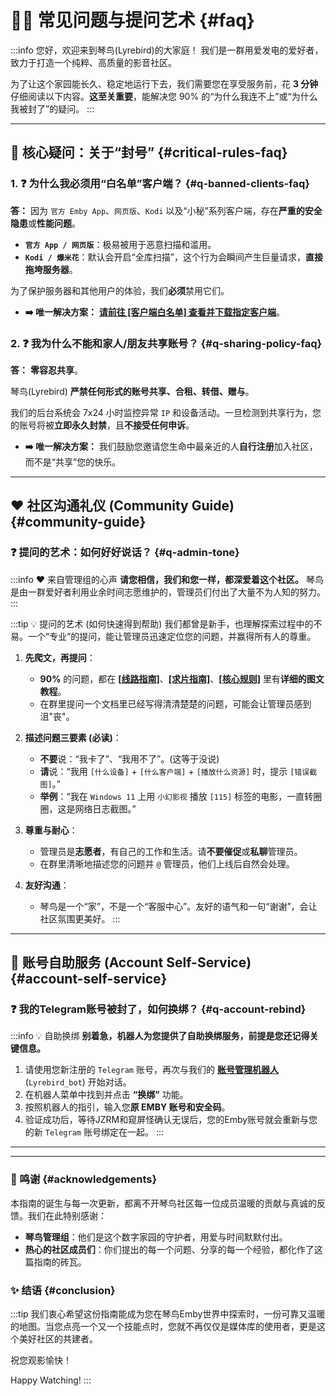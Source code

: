 # 🙋‍♂️ 常见问题与提问艺术 {#faq}

:::info
您好，欢迎来到琴鸟(Lyrebird)的大家庭！
我们是一群用爱发电的爱好者，致力于打造一个纯粹、高质量的影音社区。

为了让这个家园能长久、稳定地运行下去，我们需要您在享受服务前，花 **3 分钟** 仔细阅读以下内容。**这至关重要**，能解决您 90% 的“为什么我连不上”或“为什么我被封了”的疑问。
:::

---

## 🚫 核心疑问：关于“封号” {#critical-rules-faq}

<a id="q-banned-clients-faq"></a>
### 1. ❓ 为什么我必须用“白名单”客户端？ {#q-banned-clients-faq}

**答：** 因为 `官方 Emby App`、`网页版`、`Kodi` 以及“小秘”系列客户端，存在**严重的安全隐患**或**性能问题**。

* **`官方 App / 网页版`**：极易被用于恶意扫描和滥用。
* **`Kodi / 爆米花`**：默认会开启“全库扫描”，这个行为会瞬间产生巨量请求，**直接拖垮服务器**。

为了保护服务器和其他用户的体验，我们**必须**禁用它们。

* **➡️ 唯一解决方案：** [**请前往 [客户端白名单] 查看并下载指定客户端**](/1.getting-started/clients)。

<a id="q-sharing-policy-faq"></a>
### 2. ❓ 我为什么不能和家人/朋友共享账号？ {#q-sharing-policy-faq}

**答：** **零容忍共享**。

琴鸟(Lyrebird) **严禁任何形式的账号共享、合租、转借、赠与**。

我们的后台系统会 7x24 小时监控异常 `IP` 和设备活动。一旦检测到共享行为，您的账号将被**立即永久封禁**，且**不接受任何申诉**。

* **➡️ 唯一解决方案：** 我们鼓励您邀请您生命中最亲近的人**自行注册**加入社区，而不是“共享”您的快乐。

---

## ❤️ 社区沟通礼仪 (Community Guide) {#community-guide}

<a id="q-admin-tone"></a>
### ❓ 提问的艺术：如何好好说话？ {#q-admin-tone}

:::info ❤️ 来自管理组的心声
**请您相信，我们和您一样，都深爱着这个社区。** 琴鸟是由一群爱好者利用业余时间志愿维护的，管理员们付出了大量不为人知的努力。
:::

:::tip 💡 提问的艺术 (如何快速得到帮助)
我们都曾是新手，也理解探索过程中的不易。一个“专业”的提问，能让管理员迅速定位您的问题，并赢得所有人的尊重。

1.  **先爬文，再提问**：
    * **90%** 的问题，都在 [**[线路指南]**](/2.services/connectivity)、[**[求片指南]**](/2.services/downloading)、[**[核心规则]**](/1.getting-started/rules) 里有**详细的图文教程**。
    * 在群里提问一个文档里已经写得清清楚楚的问题，可能会让管理员感到沮"丧"。

2.  **描述问题三要素 (必读)**：
    * **不要**说：“我卡了”、“我用不了”。(这等于没说)
    * **请**说：“我用 `[什么设备]` + `[什么客户端]` + `[播放什么资源]` 时，提示 `[错误截图]`。”
    * **举例**：“我在 `Windows 11` 上用 `小幻影视` 播放 `[115]` 标签的电影，一直转圈圈，这是网络日志截图。”

3.  **尊重与耐心**：
    * 管理员是**志愿者**，有自己的工作和生活。请**不要催促**或**私聊**管理员。
    * 在群里清晰地描述您的问题并 `@` 管理员，他们上线后自然会处理。

4.  **友好沟通**：
    * 琴鸟是一个“家”，不是一个“客服中心”。友好的语气和一句“谢谢”，会让社区氛围更美好。
:::

---

## 👤 账号自助服务 (Account Self-Service) {#account-self-service}

<a id="q-account-rebind"></a>
### ❓ 我的Telegram账号被封了，如何换绑？ {#q-account-rebind}

:::info 💡 自助换绑
**别着急，机器人为您提供了自助换绑服务，前提是您还记得关键信息。**

1.  请使用您新注册的 `Telegram` 账号，再次与我们的 [**账号管理机器人**](https://t.me/Lyrebird_bot) (`Lyrebird_bot`) 开始对话。
2.  在机器人菜单中找到并点击 **“换绑”** 功能。
3.  按照机器人的指引，输入您**原 EMBY 账号和安全码**。
4.  验证成功后，等待JZRM和窥屏怪确认无误后，您的Emby账号就会重新与您的新 `Telegram` 账号绑定在一起。
:::

---
---

<a id="acknowledgements"></a>
### 🙏 鸣谢 {#acknowledgements}

本指南的诞生与每一次更新，都离不开琴鸟社区每一位成员温暖的贡献与真诚的反馈。我们在此特别感谢：
* **琴鸟管理组**：他们是这个数字家园的守护者，用爱与时间默默付出。
* **热心的社区成员们**：你们提出的每一个问题、分享的每一个经验，都化作了这篇指南的砖瓦。

<a id="conclusion"></a>
### ✨ 结语 {#conclusion}

:::tip
我们衷心希望这份指南能成为您在琴鸟Emby世界中探索时，一份可靠又温暖的地图。当您点亮一个又一个技能点时，您就不再仅仅是媒体库的使用者，更是这个美好社区的共建者。

祝您观影愉快！

Happy Watching!
:::